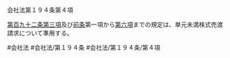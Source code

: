 会社法第１９４条第４項

[第百九十二条第三項](会社法＿＿＿＿第１９２条第３項)及び[前条](会社法＿＿＿＿第１９３条第１項)第一項から[第六項](会社法＿＿＿＿第１９４条第６項)までの規定は、単元未満株式売渡請求について準用する。

#会社法
#会社法/第１９４条
#会社法/第１９４条/第４項
